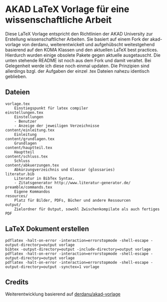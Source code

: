 # AKAD LaTeX Vorlage für eine wissenschaftliche Arbeit

Diese LaTeX Vorlage entspricht den Richtlinien der AKAD University zur Erstellung wissenschaftlicher Arbeiten. Sie basiert auf einem Fork der akad-vorlage von derdanu, weiterentwickelt und aufgehübscht weitestgehend basierend auf den KOMA Klassen und den aktuellen LaTeX best practices. Hierdurch wurden einige obsolete Pakete gegen aktuelle ausgetauscht. Die unten stehende README ist noch aus dem Fork und damit veraltet. Bei Gelegenheit werde ich diese noch einmal updaten. Die Prinzipien sind allerdings bzgl. der Aufgaben der einzel .tex Dateien nahezu identisch geblieben.

## Dateien

	vorlage.tex
		Einstiegspunkt für latex compiler
	einstellungen.tex
		Einstellungen
		- Benutzer
		- Anzeige der jeweiligen Verzeichnisse
	content/einleitung.tex 
		Einleitung
	content/grundlagen.tex
		Grundlagen
	content/hauptteil.tex
		Hauptteil
	content/schluss.tex
		Schluss
	content/abkuerzungen.tex
		Abkürzungverzeichnis und Glossar (glossaries)
	literatur.bib
		Literatur in BibTex Syntax. 
		- Zitatsgenerator http://www.literatur-generator.de/
	preamble/commands.tex
		Eigene Kommandos
	resources/
		Platz für Bilder, PDFs, Bücher und andere Ressourcen
	output/
		Zielordner für Output, sowohl Zwischenkompilate als auch fertiges PDF

## LaTeX Dokument erstellen
	pdflatex -halt-on-error -interaction=errorstopmode -shell-escape -output-directory=output vorlage
	bibtex -output-directory=output -include-directory=output vorlage
	pdflatex -halt-on-error -interaction=errorstopmode -shell-escape -output-directory=output vorlage
	pdflatex -halt-on-error -interaction=errorstopmode -shell-escape -output-directory=output -synctex=1 vorlage

## Credits
Weiterentwicklung basierend auf [derdanu/akad-vorlage](https://github.com/derdanu/akad-vorlage)
